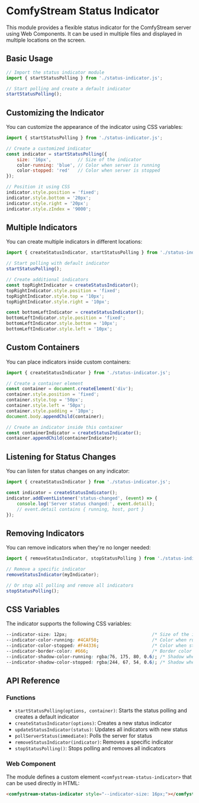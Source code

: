 # ComfyStream Status Indicator

This module provides a flexible status indicator for the ComfyStream server using Web Components. It can be used in multiple files and displayed in multiple locations on the screen.

## Basic Usage

```javascript
// Import the status indicator module
import { startStatusPolling } from './status-indicator.js';

// Start polling and create a default indicator
startStatusPolling();
```

## Customizing the Indicator

You can customize the appearance of the indicator using CSS variables:

```javascript
import { startStatusPolling } from './status-indicator.js';

// Create a customized indicator
const indicator = startStatusPolling({
    size: '16px',          // Size of the indicator
    color-running: 'blue', // Color when server is running
    color-stopped: 'red'   // Color when server is stopped
});

// Position it using CSS
indicator.style.position = 'fixed';
indicator.style.bottom = '20px';
indicator.style.right = '20px';
indicator.style.zIndex = '9000';
```

## Multiple Indicators

You can create multiple indicators in different locations:

```javascript
import { createStatusIndicator, startStatusPolling } from './status-indicator.js';

// Start polling with default indicator
startStatusPolling();

// Create additional indicators
const topRightIndicator = createStatusIndicator();
topRightIndicator.style.position = 'fixed';
topRightIndicator.style.top = '10px';
topRightIndicator.style.right = '10px';

const bottomLeftIndicator = createStatusIndicator();
bottomLeftIndicator.style.position = 'fixed';
bottomLeftIndicator.style.bottom = '10px';
bottomLeftIndicator.style.left = '10px';
```

## Custom Containers

You can place indicators inside custom containers:

```javascript
import { createStatusIndicator } from './status-indicator.js';

// Create a container element
const container = document.createElement('div');
container.style.position = 'fixed';
container.style.top = '50px';
container.style.left = '50px';
container.style.padding = '10px';
document.body.appendChild(container);

// Create an indicator inside this container
const containerIndicator = createStatusIndicator();
container.appendChild(containerIndicator);
```

## Listening for Status Changes

You can listen for status changes on any indicator:

```javascript
import { createStatusIndicator } from './status-indicator.js';

const indicator = createStatusIndicator();
indicator.addEventListener('status-changed', (event) => {
    console.log('Server status changed:', event.detail);
    // event.detail contains { running, host, port }
});
```

## Removing Indicators

You can remove indicators when they're no longer needed:

```javascript
import { removeStatusIndicator, stopStatusPolling } from './status-indicator.js';

// Remove a specific indicator
removeStatusIndicator(myIndicator);

// Or stop all polling and remove all indicators
stopStatusPolling();
```

## CSS Variables

The indicator supports the following CSS variables:

```css
--indicator-size: 12px;                                /* Size of the indicator */
--indicator-color-running: #4CAF50;                    /* Color when running */
--indicator-color-stopped: #F44336;                    /* Color when stopped */
--indicator-border-color: #666;                        /* Border color */
--indicator-shadow-color-running: rgba(76, 175, 80, 0.6); /* Shadow when running */
--indicator-shadow-color-stopped: rgba(244, 67, 54, 0.6); /* Shadow when stopped */
```

## API Reference

### Functions

- `startStatusPolling(options, container)`: Starts the status polling and creates a default indicator
- `createStatusIndicator(options)`: Creates a new status indicator
- `updateStatusIndicator(status)`: Updates all indicators with new status
- `pollServerStatus(immediate)`: Polls the server for status
- `removeStatusIndicator(indicator)`: Removes a specific indicator
- `stopStatusPolling()`: Stops polling and removes all indicators

### Web Component

The module defines a custom element `<comfystream-status-indicator>` that can be used directly in HTML:

```html
<comfystream-status-indicator style="--indicator-size: 16px;"></comfystream-status-indicator>
``` 